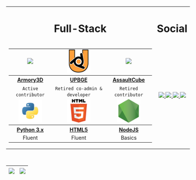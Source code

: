 <table align="center">
  <tr>
    <th><h1>Full-Stack</h1>
    <th><h1>Social</h1></th>
  </tr>
  <tr>
    <td>
      <table align="center">
        <tr>
          <td align="center"><img src="https://github.com/armory3d/armory_web/blob/gh-pages/favicon.ico" width=64 /></a></td>
          <td align="center"><img src="https://github.com/UPBGE/upbge.github.io/blob/gh-pages/favicon.png" width=64 /></a></td>
          <td align="center"><img src="https://github.com/assaultcube/assaultcube.github.io/blob/master/htdocs/docs/images/favicon.ico" width=64 />
        </tr>
        <tr>
          <th align="center"><a href="https://www.armory3d.org">Armory3D</a></th>
          <th align="center"><a href="https://www.upbge.org">UPBGE</a></th>
          <th align="center"><a href="https://assault.cubers.net">AssaultCube</a></th>
        </tr>
        <tr>
          <td align="center"><code>Active contributor</code></td>
          <td align="center"><code>Retired co-admin & developer</code></td>
          <td align="center"><code>Retired contributor</code></td>
        </tr>
<!--         <tr>
          <td align="center"><img src="https://raw.githubusercontent.com/github/explore/80688e429a7d4ef2fca1e82350fe8e3517d3494d/topics/python/python.png" width=64 /></td>
          <td align="center"><img src="https://raw.githubusercontent.com/github/explore/80688e429a7d4ef2fca1e82350fe8e3517d3494d/topics/html/html.png" width="64"></a></td>
          <td align="center"><img src="https://raw.githubusercontent.com/github/explore/80688e429a7d4ef2fca1e82350fe8e3517d3494d/topics/nodejs/nodejs.png" width="64">
        </tr>
        <th><a href="https://www.godotengine.org">Godot</a></th>
          <th align="center"><a href="https://www.unity3d.com">Unity3D</a></th>
          <th align="center"><a href="https://www.blend4web.com">Blend4Web</a></th>
        </th>
        <tr>
          <td align="center"><code>Level: Decent</code></td>
          <td align="center"align="center"><code>Level: Decent</code></td>
          <td align="center"><code>Level: Basics</code></td>
        </tr> -->
        <tr>
          <td align="center"><img src="https://raw.githubusercontent.com/github/explore/80688e429a7d4ef2fca1e82350fe8e3517d3494d/topics/python/python.png" width=64 /></td>
          <td align="center"><img src="https://raw.githubusercontent.com/github/explore/80688e429a7d4ef2fca1e82350fe8e3517d3494d/topics/html/html.png" width="64"></a></td>
          <td align="center"><img src="https://raw.githubusercontent.com/github/explore/80688e429a7d4ef2fca1e82350fe8e3517d3494d/topics/nodejs/nodejs.png" width="64">
        </tr>
        <th><a href="https://www.python.org">Python 3.x</a></th>
          <th align="center"><a href="https://developer.mozilla.org">HTML5</a></th>
          <th align="center"><a href="https://assault.cubers.net">NodeJS</a></th>
        </th>
        <tr>
          <td align="center">Fluent</td>
          <td align="center"align="center">Fluent</td>
          <td align="center">Basics</td>
        </tr>
      </table>
    </td>
    <td align="center">
      <a href="https://discord.gg/rtpFtwnZCq">
        <img src="https://img.shields.io/badge/discord-%23E60023.svg?&color=darkslateblue&style=for-the-badge&logo=discord&logoColor=white" />
      </a>
      <a href="https://www.youtube.com/channel/UCPnPW3BMq3Lv--L6XFoVfLA">
        <img src="https://img.shields.io/badge/youtube-%23E60023.svg?&style=for-the-badge&logo=youtube&logoColor=white" />
      </a>
      <a href="https://www.twitter.com/rpaladin_01">
        <img src="https://img.shields.io/badge/twitter-%23E60023.svg?&color=blue&style=for-the-badge&logo=twitter&logoColor=white" />
      </a>
      <a href="https://www.reddit.com/u/randompandagames">
        <img src="https://img.shields.io/badge/reddit-%23E60023.svg?&color=darkorange&style=for-the-badge&logo=reddit&logoColor=white" />
      </a>
    </td>
  </tr>
</table>
<br />
<!-- <table align="center">
  <tr align="center">
    <img align="center" src="https://github-readme-stats.vercel.app/api?username=rpaladin&theme=dark&show_icons=true" alt="rpaladin's github stats" />
  </tr>
  <tr align="center">
    <img align="center" src="https://github-readme-stats.vercel.app/api/top-langs/?username=rpaladin&layout=compact&theme=dark&show_icons=true" />
  </tr>
</table> -->

|  <img align="center" src="https://github-readme-stats.vercel.app/api/top-langs/?username=rpaladin&layout=compact&theme=ayu-mirage&show_icons=true" /> | <img align="center" src="https://github-readme-stats.vercel.app/api?username=rpaladin&theme=ayu-mirage&show_icons=true" />
| ------------- | ------------- |
